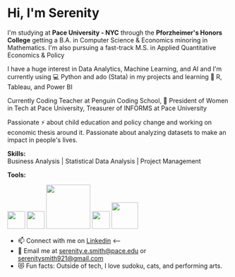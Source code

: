# Hi, I'm Serenity
I'm studying at **Pace University - NYC** through the **Pforzheimer's Honors College** getting a B.A. in Computer Science & Economics minoring in Mathematics. I'm also pursuing a fast-track M.S. in Applied Quantitative Economics & Policy

I have a huge interest in Data Analytics, Machine Learning, and AI and I'm currently using 💻 Python and ado (Stata) in my projects and learning 🌱 R, Tableau, and Power BI

Currently Coding Teacher at Penguin Coding School, 🌹 President of Women in Tech at Pace University, Treasurer of INFORMS at Pace University

Passionate ⚡ about child education and policy change and working on economic thesis around it.
Passionate about analyzing datasets to make an impact in people's lives. 

**Skills:** <br />
Business Analysis | Statistical Data Analysis | Project Management 

**Tools:**
<!--
vscode logo
-->
<picture>
  <source media="(prefers-color-scheme: dark)" srcset="https://github.com/user-attachments/assets/7bc1b688-d656-4a9f-af2d-7f3369352f26" width="40">
  <source media="(prefers-color-scheme: light)" srcset="https://github.com/user-attachments/assets/7bc1b688-d656-4a9f-af2d-7f3369352f26" width="40">
  <img alt="" src="https://github.com/user-attachments/assets/7bc1b688-d656-4a9f-af2d-7f3369352f26" width="40">
</picture>

<!--
google colab logo
-->
<picture>
  <source media="(prefers-color-scheme: dark)" srcset="https://github.com/user-attachments/assets/37d32fda-e393-4f7f-8a5c-7ca6ed35dd39" width="40">
  <source media="(prefers-color-scheme: light)" srcset="https://github.com/user-attachments/assets/37d32fda-e393-4f7f-8a5c-7ca6ed35dd39" width="40">
  <img alt="" src="https://github.com/user-attachments/assets/37d32fda-e393-4f7f-8a5c-7ca6ed35dd39" width="40">
</picture>

<!--
stata logo
-->
<picture>
  <source media="(prefers-color-scheme: dark)" srcset="https://github.com/user-attachments/assets/e7898f0c-efe6-4b19-a2db-fa7a6b22a0e5" width="100">
  <source media="(prefers-color-scheme: light)" srcset="https://github.com/user-attachments/assets/e7898f0c-efe6-4b19-a2db-fa7a6b22a0e5" width="100">
  <img alt="" src="https://github.com/user-attachments/assets/e7898f0c-efe6-4b19-a2db-fa7a6b22a0e5" width="100">
</picture>

<!--
jupyter notebook logo
-->
<picture>
  <source media="(prefers-color-scheme: dark)" srcset="https://github.com/user-attachments/assets/1871f1e7-9058-4bc6-ba24-547b6beb0894" width="40">
  <source media="(prefers-color-scheme: light)" srcset="https://github.com/user-attachments/assets/1871f1e7-9058-4bc6-ba24-547b6beb0894" width="40">
  <img alt="" src="https://github.com/user-attachments/assets/1871f1e7-9058-4bc6-ba24-547b6beb0894" width="40">
</picture>

<!--
python idle logo
-->
<picture>
  <source media="(prefers-color-scheme: dark)" srcset="https://github.com/user-attachments/assets/58e63a7b-48b3-43e8-92a3-78247efae777" width="60">
  <source media="(prefers-color-scheme: light)" srcset="https://github.com/user-attachments/assets/58e63a7b-48b3-43e8-92a3-78247efae777" width="60">
  <img alt="" src="https://github.com/user-attachments/assets/58e63a7b-48b3-43e8-92a3-78247efae777" width="60">
</picture>

- 📫 Connect with me on [Linkedin](https://www.linkedin.com/in/garfsters) <--
- 📧 Email me at serenity.e.smith@pace.edu or serenitysmith921@gmail.com
- 😻 Fun facts: Outside of tech, I love sudoku, cats, and performing arts.

<!--
**garfsters/garfsters** is a ✨ _special_ ✨ repository because its `README.md` (this file) appears on your GitHub profile.

Here are some ideas to get you started:

- 🔭 I’m currently working on ...
- 🌱 I’m currently learning ...
- 👯 I’m looking to collaborate on ...
- 🤔 I’m looking for help with ...
- 💬 Ask me about ...
- 📫 How to reach me: ...
- 😄 Pronouns: ...
- ⚡ Fun fact: ...
-->
